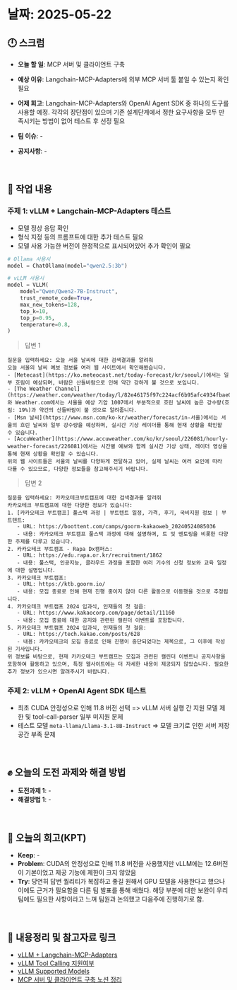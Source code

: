 # 날짜: 2025-05-22

## 🕛 스크럼
- **오늘 할 일**: MCP 서버 및 클라이언트 구축
- **예상 이유**: Langchain-MCP-Adapters에 외부 MCP 서버 툴 붙일 수 있는지 확인 필요
- **어제 회고**: Langchain-MCP-Adapters와 OpenAI Agent SDK 중 하나의 도구를 사용할 예정. 각각의 장단점이 있으며 기존 설계단계에서 정한 요구사항을 모두 만족시키는 방법이 없어 테스트 후 선정 필요

- **팀 이슈**: -
- **공지사항**: -

<br>

## 💼 작업 내용
### 주제 1: vLLM + Langchain-MCP-Adapters 테스트

* 모델 정상 응답 확인
* 형식 지정 등의 프롬프트에 대한 추가 테스트 필요
* 모델 사용 가능한 버전이 한정적으로 표시되어있어 추가 확인이 필요

```python
# Ollama 사용시
model = ChatOllama(model="qwen2.5:3b")

# vLLM 사용시
model = VLLM(
    model="Qwen/Qwen2-7B-Instruct",
    trust_remote_code=True,
    max_new_tokens=128,
    top_k=10,
    top_p=0.95,
    temperature=0.8,
)
```

> 답변 1
```
질문을 입력하세요: 오늘 서울 날씨에 대한 검색결과를 알려줘
오늘 서울의 날씨 예보 정보를 여러 웹 사이트에서 확인해봤습니다. 
- [Metecast](https://ko.meteocast.net/today-forecast/kr/seoul/)에서는 일부 흐림이 예상되며, 바람은 산들바람으로 인해 약간 강하게 불 것으로 보입니다.
- [The Weather Channel](https://weather.com/weather/today/l/82e46175f97c224acf6b95afc4934fbae0e4ba123adcee8a52b7be97c303467b)와 Weather.com에서는 서울을 예상 기압 1007에서 부분적으로 흐린 날씨에 높은 강수량(흐림: 19%)과 약간의 산들바람이 불 것으로 알려줍니다.
- [Msn 날씨](https://www.msn.com/ko-kr/weather/forecast/in-서울)에서는 서울의 흐린 날씨와 일부 강수량을 예상하며, 실시간 기상 레이더를 통해 현재 상황을 확인할 수 있습니다.
- [AccuWeather](https://www.accuweather.com/ko/kr/seoul/226081/hourly-weather-forecast/226081)에서는 시간별 예보와 함께 실시간 기상 상태, 레이더 영상을 통해 현재 상황을 확인할 수 있습니다.
위의 웹 사이트들은 서울의 날씨를 다양하게 전달하고 있어, 실제 날씨는 여러 요인에 따라 다를 수 있으므로, 다양한 정보들을 참고해주시기 바랍니다.
```

> 답변 2
```
질문을 입력하세요: 카카오테크부트캠프에 대한 검색결과를 알려줘
카카오테크 부트캠프에 대한 다양한 정보가 있습니다:
1. [카카오테크 부트캠프] 풀스택 과정 | 부트텐트 일정, 가격, 후기, 국비지원 정보 | 부트텐트:
   - URL: https://boottent.com/camps/goorm-kakaoweb_20240524085036
   - 내용: 카카오테크 부트캠프 풀스택 과정에 대해 설명하며, 트 및 멘토링을 비롯한 다양한 주제를 다루고 있습니다. 
2. 카카오테크 부트캠프 - Rapa Dx캠퍼스:
   - URL: https://edu.rapa.or.kr/recruitment/1862
   - 내용: 풀스택, 인공지능, 클라우드 과정을 포함한 여러 기수의 신청 정보와 교육 일정에 대한 설명입니다.
3. 카카오테크 부트캠프:
   - URL: https://ktb.goorm.io/
   - 내용: 모집 종료로 인해 현재 진행 중이지 않아 다른 활동으로 이동했을 것으로 추정됩니다.
4. 카카오테크 부트캠프 2024 입과식, 인재들의 첫 걸음:
   - URL: https://www.kakaocorp.com/page/detail/11160
   - 내용: 모집 종료에 대한 공지와 관련된 캘린더 이벤트를 포함합니다.
5. 카카오테크 부트캠프 2024 입과식, 인재들의 첫 걸음:
   - URL: https://tech.kakao.com/posts/628
   - 내용: 카카오테크의 모집 종료로 인해 진행이 중단되었다는 제목으로, 그 이후에 작성된 기사입니다.
위 정보를 바탕으로, 현재 카카오테크 부트캠프는 모집과 관련된 캘린더 이벤트나 공지사항을 포함하여 활동하고 있으며, 특정 웹사이트에는 더 자세한 내용이 제공되지 않았습니다. 필요한 추가 정보가 있으시면 알려주시기 바랍니다.
```


### 주제 2: vLLM + OpenAI Agent SDK 테스트
- 최초 CUDA 안정성으로 인해 11.8 버전 선택 => vLLM 서버 실행 간 지원 모델 제한 및 tool-call-parser 일부 미지원 문제
- 테스트 모델 `meta-llama/Llama-3.1-8B-Instruct` => 모델 크기로 인한 서버 저장공간 부족 문제

<br>

## ✊ 오늘의 도전 과제와 해결 방법
- **도전과제 1**: -
- **해결방법 1**: -

<br>

## 🤔 오늘의 회고(KPT)
- **Keep**: -
- **Problem**: CUDA의 안정성으로 인해 11.8 버전을 사용했지만 vLLM에는 12.6버전이 기본이었고 제공 기능에 제한이 크지 않았음
- **Try**: 당연히 답변 퀄리티가 복잡하고 좋길 원해서 GPU 모델을 사용한다고 했으나 이에도 근거가 필요함을 다른 팀 발표를 통해 배웠다. 해당 부분에 대한 보완이 우리팀에도 필요한 사항이라고 느껴 팀원과 논의했고 다음주에 진행하기로 함.

<br>

## 🔗 내용정리 및 참고자료 링크
- [vLLM + Langchain-MCP-Adapters](https://ainewt.ai/ko/blog/Establishing-an-on-premises-MCP-based-LLM)
- [vLLM Tool Calling 지원여부](https://docs.vllm.ai/en/stable/features/tool_calling.html)
- [vLLM Supported Models](https://docs.vllm.ai/en/stable/models/supported_models.html)
- [MCP 서버 및 클라이언트 구축 노션 정리](https://grizzly-crater-c04.notion.site/MCP-1f775a6ebc0a80dcb8b6c4eb0d2683d7?pvs=4)
